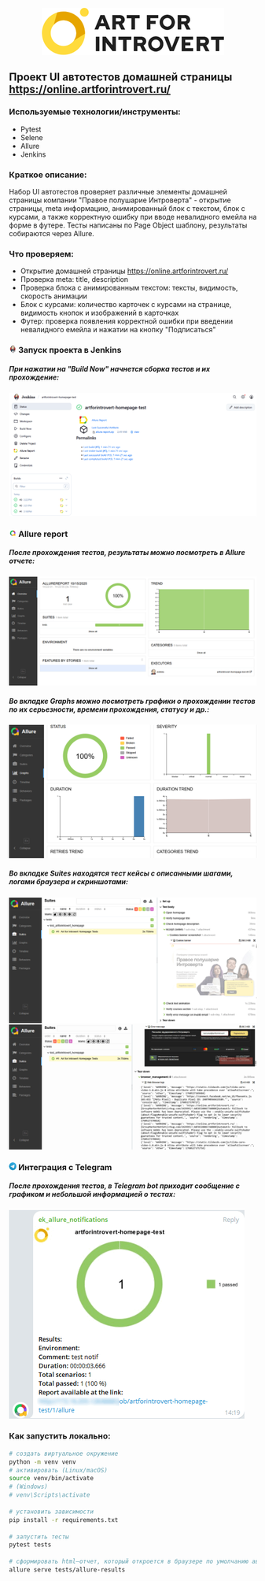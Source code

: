 <p align="center"> <img src="images/logos/artforintrovert.png" title="artforintrovert" alt="artforintrovert logo">

## Проект UI автотестов домашней страницы https://online.artforintrovert.ru/

<!-- Технологии -->

### Используемые технологии/инструменты:
* Pytest
* Selene
* Allure
* Jenkins

<!-- Краткое описание -->

### Краткое описание:
Набор UI автотестов проверяет различные элементы домашней страницы компании "Правое полушарие Интроверта" - открытие страницы, meta информацию, анимированный блок с текстом, блок с курсами, а также корректную ошибку при вводе невалидного емейла на форме в футере. Тесты написаны по Page Object шаблону, результаты собираются через Allure.

<!-- Тест кейсы -->

### Что проверяем:
* Открытие домашней страницы https://online.artforintrovert.ru/
* Проверка meta: title, description
* Проверка блока с анимированным текстом: тексты, видимость, скорость анимации
* Блок c курсами: количество карточек с курсами на странице, видимость кнопок и изображений в карточках
* Футер: проверка появления корректной ошибки при введении невалидного емейла и нажатии на кнопку "Подписаться"

<!-- Jenkins -->

### <img width="3%" title="Jenkins" src="images/logos/jenkins.png"> Запуск проекта в Jenkins

##### При нажатии на "Build Now" начнется сборка тестов и их прохождение:
![This is an image](images/screenshots/jenkins.png)

<!-- Allure report -->

### <img width="3%" title="Allure Report" src="images/logos/allure_report.png"> Allure report

##### После прохождения тестов, результаты можно посмотреть в Allure отчете:
![This is an image](images/screenshots/allure_dashboard.png)

##### Во вкладке Graphs можно посмотреть графики о прохождении тестов по их серьезности, времени прохождения, статусу и др.:
![This is an image](images/screenshots/allure_graphs.png)

##### Во вкладке Suites находятся тест кейсы с описанными шагами, логами браузера и скриншотами:
![This is an image](images/screenshots/allure_suites1.png)
![This is an image](images/screenshots/allure_suites2.png)

<!-- Telegram -->

### <img width="3%" title="Telegram" src="images/logos/tg.png"> Интеграция с Telegram
##### После прохождения тестов, в Telegram bot приходит сообщение с графиком и небольшой информацией о тестах:
![This is an image](images/screenshots/tg_bot.png)

### Как запустить локально:
```bash
# создать виртуальное окружение
python -m venv venv
# активировать (Linux/macOS)
source venv/bin/activate
# (Windows)
# venv\Scripts\activate

# установить зависимости
pip install -r requirements.txt

# запустить тесты
pytest tests

# сформировать html–отчет, который откроется в браузере по умолчанию автоматически
allure serve tests/allure-results
